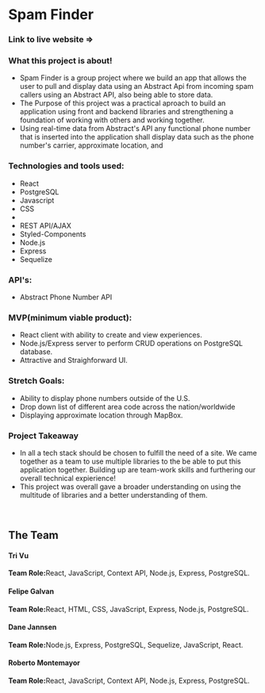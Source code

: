 <h1>Spam Finder</h1>

<h3>Link to live website =></h3>

<h3>What this project is about!</h3>
<ul>
<li> Spam Finder is a group project where we build an app that allows the user to pull and display data using an Abstract Api from incoming spam callers using an Abstract API, also being able to store data.</li>

<li>The Purpose of this project was a practical aproach to build an application using front and backend libraries and strengthening a foundation of working with others and working together.</li>

<li>Using real-time data from Abstract's API any functional phone number that is inserted into the application shall display data such as the phone number's carrier, approximate location, and </li>
</ul>




<h3>Technologies and tools used:</h3>
 <ul>
  <li>React</li>
  <li>PostgreSQL</li>
  <li>Javascript</li>
  <li>CSS</li>
  <li><HTML></li>
  <li>REST API/AJAX</li>
  <li>Styled-Components</li>
  <li>Node.js</li>
  <li>Express</li>
  <li>Sequelize</li>
 
</ul>

<h3>API's:</h3>
<ul> 
 <li>Abstract Phone Number API</li>
</ul>
<h3>MVP(minimum viable product):</h3>
<ul>  
  <li>React client with ability to create and view experiences.</li>
  <li>Node.js/Express server to perform CRUD operations on PostgreSQL database.</li>
  <li>Attractive and Straighforward UI.</li>
</ul>

<h3>Stretch Goals:</h3>
<ul>  
  <li>Ability to display phone numbers outside of the U.S.</li>
  <li>Drop down list of different area code across the nation/worldwide</li>
  <li>Displaying approximate location through MapBox.</li>
</ul>

<h3>Project Takeaway</h3>
<ul>
  <li>In all a tech stack should be chosen to fulfill the need of a site. We came together as a team to use multiple libraries to the be able to put this application together. Building up are team-work skills and furthering our overall technical expierience!</li>
  <li>This project was overall gave a broader understanding on using the multitude of libraries and a better understanding of them.</li> 
</ul>
  </br>

   <h2>The Team</h2>

  <h4>Tri Vu</h4>
  <b>Team Role:</b>React, JavaScript, Context API, Node.js, Express, PostgreSQL.
  <h4>Felipe Galvan</h4>
    <b>Team Role:</b>React, HTML, CSS, JavaScript, Express, Node.js, PostgreSQL.
   <h4>Dane Jannsen</h4>
    <b>Team Role:</b>Node.js, Express, PostgreSQL, Sequelize, JavaScript, React.
    <h4>Roberto Montemayor</h4>
      <b>Team Role:</b>React, JavaScript, Context API, Node.js, Express, PostgreSQL.
  </br>
  </br>
  </br> 




